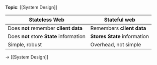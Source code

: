 **Topic**: [[System Design]]

| Stateless Web                            | Stateful web                 |
| ---------------------------------------- | ---------------------------- |
| Does **not** remember **client data**    | Remembers **client data**    |
| Does **not** store **State** information | **Stores State** information |
| Simple, robust                           | Overhead, not simple         |

→ [[System Design]]